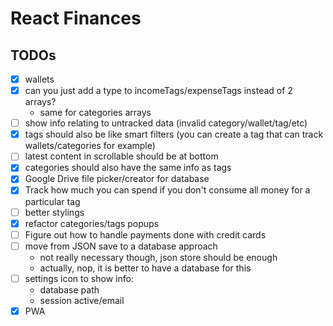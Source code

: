 # React Finances

## TODOs

- [x] wallets
- [x] can you just add a type to incomeTags/expenseTags instead of 2 arrays?
  - same for categories arrays
- [ ] show info relating to untracked data (invalid category/wallet/tag/etc)
- [x] tags should also be like smart filters (you can create a tag that can track wallets/categories for example)
- [ ] latest content in scrollable should be at bottom
- [x] categories should also have the same info as tags
- [x] Google Drive file picker/creator for database
- [x] Track how much you can spend if you don't consume all money for a particular tag
- [ ] better stylings
- [x] refactor categories/tags popups
- [ ] Figure out how to handle payments done with credit cards
- [ ] move from JSON save to a database approach
  - not really necessary though, json store should be enough
  - actually, nop, it is better to have a database for this
- [ ] settings icon to show info:
  - database path
  - session active/email
- [x] PWA

